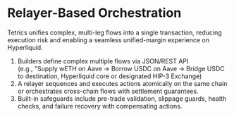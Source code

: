 # Relayer-Based Orchestration

Tetrics unifies complex, multi-leg flows into a single transaction, reducing execution risk and enabling a seamless unified-margin experience on Hyperliquid.



1. Builders define complex multiple flows via JSON/REST API \
   (e.g., "Supply wETH on Aave → Borrow USDC on Aave → Bridge USDC to destination, Hyperliquid core or designated HIP-3 Exchange)
2. A relayer sequences and executes actions atomically on the same chain or orchestrates cross-chain flows with settlement guarantees.
3. Built-in safeguards include pre-trade validation, slippage guards, health checks, and failure recovery with compensating actions.


